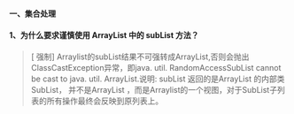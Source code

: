 #### 一、集合处理

#### 1、为什么要求谨慎使用 ArrayList 中的 subList 方法？  

> [ 强制] Arraylist的subList结果不可强转成ArrayList,否则会抛出ClassCastException异常，即java. util. RandomAccessSubList cannot be cast to java. util. ArrayList.说明: subList 返回的是ArrayList 的内部类SubList， 并不是ArrayList ，而是Arraylist的一个视图，对于SubList子列表的所有操作最终会反映到原列表上。

